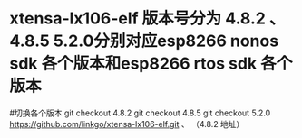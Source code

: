 # xtensa-lx106-elf 版本号分为 4.8.2 、4.8.5 5.2.0分别对应esp8266 nonos sdk 各个版本和esp8266 rtos sdk 各个版本
#切换各个版本 git checkout 4.8.2 git checkout 4.8.5 git checkout 5.2.0
https://github.com/linkgo/xtensa-lx106-elf.git 、  （4.8.2 地址）

